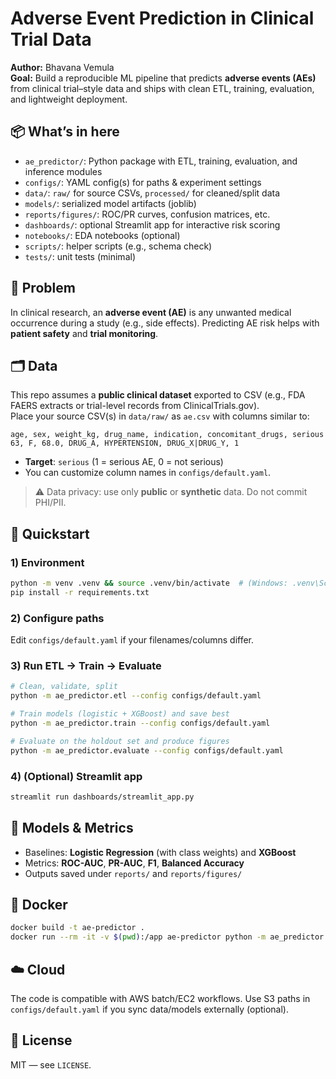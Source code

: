 # Adverse Event Prediction in Clinical Trial Data

**Author:** Bhavana Vemula  
**Goal:** Build a reproducible ML pipeline that predicts **adverse events (AEs)** from clinical trial–style data and ships with clean ETL, training, evaluation, and lightweight deployment.

## 📦 What’s in here
- `ae_predictor/`: Python package with ETL, training, evaluation, and inference modules
- `configs/`: YAML config(s) for paths & experiment settings
- `data/`: `raw/` for source CSVs, `processed/` for cleaned/split data
- `models/`: serialized model artifacts (joblib)
- `reports/figures/`: ROC/PR curves, confusion matrices, etc.
- `dashboards/`: optional Streamlit app for interactive risk scoring
- `notebooks/`: EDA notebooks (optional)
- `scripts/`: helper scripts (e.g., schema check)
- `tests/`: unit tests (minimal)

## 🧠 Problem
In clinical research, an **adverse event (AE)** is any unwanted medical occurrence during a study (e.g., side effects). Predicting AE risk helps with **patient safety** and **trial monitoring**.

## 🗂️ Data
This repo assumes a **public clinical dataset** exported to CSV (e.g., FDA FAERS extracts or trial-level records from ClinicalTrials.gov).  
Place your source CSV(s) in `data/raw/` as `ae.csv` with columns similar to:

```
age, sex, weight_kg, drug_name, indication, concomitant_drugs, serious
63, F, 68.0, DRUG_A, HYPERTENSION, DRUG_X|DRUG_Y, 1
```

- **Target**: `serious` (1 = serious AE, 0 = not serious)
- You can customize column names in `configs/default.yaml`.

> ⚠️ Data privacy: use only **public** or **synthetic** data. Do not commit PHI/PII.

## 🚀 Quickstart

### 1) Environment
```bash
python -m venv .venv && source .venv/bin/activate  # (Windows: .venv\Scripts\activate)
pip install -r requirements.txt
```

### 2) Configure paths
Edit `configs/default.yaml` if your filenames/columns differ.

### 3) Run ETL → Train → Evaluate
```bash
# Clean, validate, split
python -m ae_predictor.etl --config configs/default.yaml

# Train models (logistic + XGBoost) and save best
python -m ae_predictor.train --config configs/default.yaml

# Evaluate on the holdout set and produce figures
python -m ae_predictor.evaluate --config configs/default.yaml
```

### 4) (Optional) Streamlit app
```bash
streamlit run dashboards/streamlit_app.py
```

## 🧪 Models & Metrics
- Baselines: **Logistic Regression** (with class weights) and **XGBoost**
- Metrics: **ROC-AUC**, **PR-AUC**, **F1**, **Balanced Accuracy**
- Outputs saved under `reports/` and `reports/figures/`

## 🐳 Docker
```bash
docker build -t ae-predictor .
docker run --rm -it -v $(pwd):/app ae-predictor python -m ae_predictor.train --config configs/default.yaml
```

## ☁️ Cloud
The code is compatible with AWS batch/EC2 workflows. Use S3 paths in `configs/default.yaml` if you sync data/models externally (optional).

## 📜 License
MIT — see `LICENSE`.

